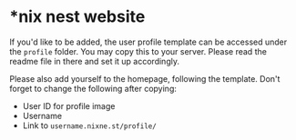 # \*nix nest website

If you'd like to be added, the user profile template can be accessed under the `profile` folder. You may copy this to your server. Please read the readme file in there and set it up accordingly.

Please also add yourself to the homepage, following the template. Don't forget to change the following after copying:
* User ID for profile image
* Username
* Link to `username.nixne.st/profile/`